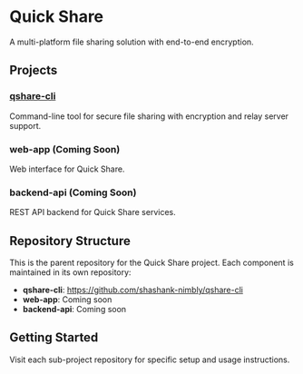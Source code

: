 # Quick Share

A multi-platform file sharing solution with end-to-end encryption.

## Projects

### [qshare-cli](https://github.com/shashank-nimbly/qshare-cli)
Command-line tool for secure file sharing with encryption and relay server support.

### web-app (Coming Soon)
Web interface for Quick Share.

### backend-api (Coming Soon)
REST API backend for Quick Share services.

## Repository Structure

This is the parent repository for the Quick Share project. Each component is maintained in its own repository:

- **qshare-cli**: https://github.com/shashank-nimbly/qshare-cli
- **web-app**: Coming soon
- **backend-api**: Coming soon

## Getting Started

Visit each sub-project repository for specific setup and usage instructions.